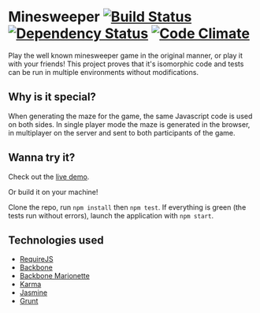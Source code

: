 # Minesweeper [![Build Status](https://travis-ci.org/blacksonic/minesweeper.png?branch=master)](https://travis-ci.org/blacksonic/minesweeper) [![Dependency Status](https://david-dm.org/blacksonic/minesweeper.svg)](https://david-dm.org/blacksonic/minesweeper) [![Code Climate](https://codeclimate.com/github/blacksonic/minesweeper.png)](https://codeclimate.com/github/blacksonic/minesweeper) #

Play the well known minesweeper game in the original manner, or play it with your friends!
This project proves that it's isomorphic code and tests can be run in multiple environments without modifications.

## Why is it special? ##

When generating the maze for the game, the same Javascript code is used on both sides.
In single player mode the maze is generated in the browser, in multiplayer on the server and sent to both participants of the game.

## Wanna try it? ##

Check out the [live demo](http://minesweeper-online.herokuapp.com/).

Or build it on your machine!

Clone the repo, run ```npm install``` then ```npm test```. If everything is green (the tests run without errors), launch the application with ```npm start```.

## Technologies used ##

- [RequireJS](http://requirejs.org/)
- [Backbone](http://backbonejs.org/)
- [Backbone Marionette](http://marionettejs.com/)
- [Karma](http://karma-runner.github.io/)
- [Jasmine](http://pivotal.github.io/jasmine/)
- [Grunt](http://gruntjs.com/)